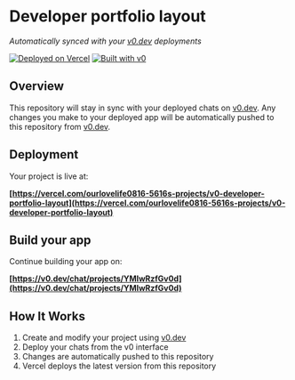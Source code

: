 # Developer portfolio layout

*Automatically synced with your [v0.dev](https://v0.dev) deployments*

[![Deployed on Vercel](https://img.shields.io/badge/Deployed%20on-Vercel-black?style=for-the-badge&logo=vercel)](https://vercel.com/ourlovelife0816-5616s-projects/v0-developer-portfolio-layout)
[![Built with v0](https://img.shields.io/badge/Built%20with-v0.dev-black?style=for-the-badge)](https://v0.dev/chat/projects/YMIwRzfGv0d)

## Overview

This repository will stay in sync with your deployed chats on [v0.dev](https://v0.dev).
Any changes you make to your deployed app will be automatically pushed to this repository from [v0.dev](https://v0.dev).

## Deployment

Your project is live at:

**[https://vercel.com/ourlovelife0816-5616s-projects/v0-developer-portfolio-layout](https://vercel.com/ourlovelife0816-5616s-projects/v0-developer-portfolio-layout)**

## Build your app

Continue building your app on:

**[https://v0.dev/chat/projects/YMIwRzfGv0d](https://v0.dev/chat/projects/YMIwRzfGv0d)**

## How It Works

1. Create and modify your project using [v0.dev](https://v0.dev)
2. Deploy your chats from the v0 interface
3. Changes are automatically pushed to this repository
4. Vercel deploys the latest version from this repository
